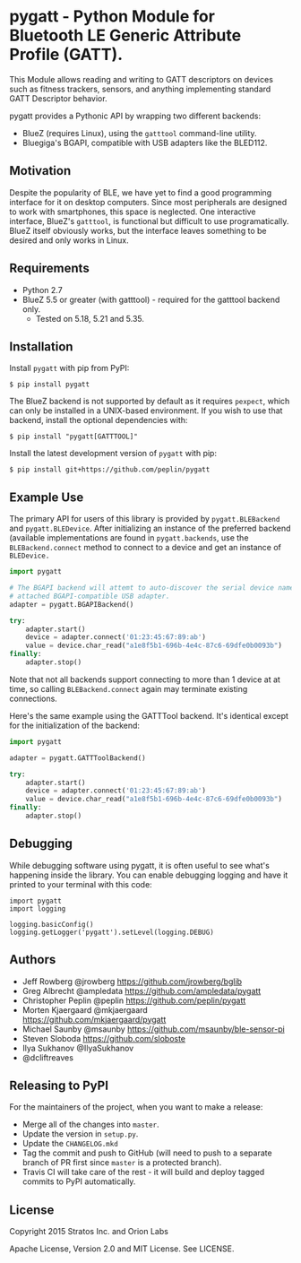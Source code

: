 # pygatt - Python Module for Bluetooth LE Generic Attribute Profile (GATT).

This Module allows reading and writing to GATT descriptors on devices such as
fitness trackers, sensors, and anything implementing standard GATT Descriptor
behavior.

pygatt provides a Pythonic API by wrapping two different backends:

* BlueZ (requires Linux), using the `gatttool` command-line utility.
* Bluegiga's BGAPI, compatible with USB adapters like the BLED112.

## Motivation

Despite the popularity of BLE, we have yet to find a good programming interface
for it on desktop computers. Since most peripherals are designed to work with
smartphones, this space is neglected. One interactive interface, BlueZ's
`gatttool`, is functional but difficult to use programatically. BlueZ itself
obviously works, but the interface leaves something to be desired and only
works in Linux.

## Requirements

* Python 2.7
* BlueZ 5.5 or greater (with gatttool) - required for the gatttool backend only.
    * Tested on 5.18, 5.21 and 5.35.

## Installation

Install `pygatt` with pip from PyPI:

    $ pip install pygatt

The BlueZ backend is not supported by default as it requires `pexpect`, which
can only be installed in a UNIX-based environment. If you wish to use that
backend, install the optional dependencies with:

    $ pip install "pygatt[GATTTOOL]"

Install the latest development version of `pygatt` with pip:

    $ pip install git+https://github.com/peplin/pygatt

## Example Use

The primary API for users of this library is provided by
`pygatt.BLEBackend` and `pygatt.BLEDevice`. After initializing an
instance of the preferred backend (available implementations are found in
`pygatt.backends`, use the `BLEBackend.connect` method to connect to a device
and get an instance of `BLEDevice.`

```python
import pygatt

# The BGAPI backend will attemt to auto-discover the serial device name of the
# attached BGAPI-compatible USB adapter.
adapter = pygatt.BGAPIBackend()

try:
    adapter.start()
    device = adapter.connect('01:23:45:67:89:ab')
    value = device.char_read("a1e8f5b1-696b-4e4c-87c6-69dfe0b0093b")
finally:
    adapter.stop()
```

Note that not all backends support connecting to more than 1 device at at time,
so calling `BLEBackend.connect` again may terminate existing connections.

Here's the same example using the GATTTool backend. It's identical except for
the initialization of the backend:

```python
import pygatt

adapter = pygatt.GATTToolBackend()

try:
    adapter.start()
    device = adapter.connect('01:23:45:67:89:ab')
    value = device.char_read("a1e8f5b1-696b-4e4c-87c6-69dfe0b0093b")
finally:
    adapter.stop()
```

## Debugging

While debugging software using pygatt, it is often useful to see what's
happening inside the library. You can enable debugging logging and have it
printed to your terminal with this code:

```
import pygatt
import logging

logging.basicConfig()
logging.getLogger('pygatt').setLevel(logging.DEBUG)
```

## Authors

- Jeff Rowberg @jrowberg https://github.com/jrowberg/bglib
- Greg Albrecht @ampledata https://github.com/ampledata/pygatt
- Christopher Peplin @peplin https://github.com/peplin/pygatt
- Morten Kjaergaard @mkjaergaard https://github.com/mkjaergaard/pygatt
- Michael Saunby @msaunby https://github.com/msaunby/ble-sensor-pi
- Steven Sloboda https://github.com/sloboste
- Ilya Sukhanov @IlyaSukhanov
- @dcliftreaves

## Releasing to PyPI

For the maintainers of the project, when you want to make a release:

* Merge all of the changes into `master`.
* Update the version in `setup.py`.
* Update the `CHANGELOG.mkd`
* Tag the commit and push to GitHub (will need to push to a separate branch of
  PR first since `master` is a protected branch).
* Travis CI will take care of the rest - it will build and deploy tagged commits
  to PyPI automatically.

## License

Copyright 2015 Stratos Inc. and Orion Labs

Apache License, Version 2.0 and MIT License. See LICENSE.
